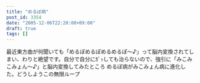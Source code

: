 ```yaml
---
title: "めるぽ病"
post_id: 3354
date: "2005-12-06T22:20:00+09:00"
draft: true
tags: []
---
```



最近東方曲が何聞いても「めるぽめるぽめるめるぽ～♪」って脳内変換されてしまい、わりと絶望です。自分で自分にｶﾞｯしても治らないので、強引に「みこみこみょん～♪」と脳内変換してみたところ めるぽ病がみこみょん病に進化した。どうしようこの無限ループ
